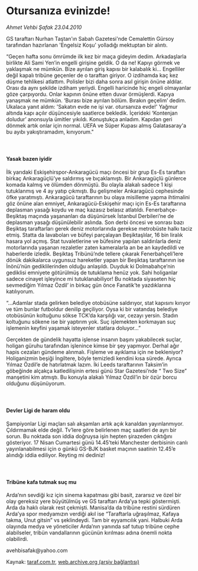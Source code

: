 # Otursanıza evinizde!

*Ahmet Vehbi Şafak 23.04.2010*

<div class="yazi"><p>GS taraftarı Nurhan Taştan'ın Sabah Gazetesi'nde Cemalettin Gürsoy tarafından hazırlanan 'Engelsiz Koşu' yolladığı mektuptan bir alıntı.</p>
<p>“Geçen hafta sonu ömrümde ilk kez bir maça gideyim dedim. Arkadaşlarla birlikte Ali Sami Yen’in engelli girişine geldik. O da ne! Kapıyı görmek ve yaklaşmak ne mümkün. Bize ayrılan giriş kapısı bir kalabalık ki... Engelliler değil kapalı tribüne geçenler de o taraftan giriyor. O izdihamda kaç kez düşme tehlikesi atlattım. Polisler bizi daha sonra asıl girişin önüne aldılar. Orası da aynı şekilde izdiham yeriydi. Engelli haricinde hiç engeli olmayanlar göze çarpıyordu. Onlar kapının önüne etten duvar örmüşlerdi. Kapıya yanaşmak ne mümkün. ‘Burası bize ayrılan bölüm. Bırakın geçelim’ dedim. Ukalaca yanıt aldım: 'Sakatın evde ne işi var. otursanıza evde!' Yağmur altında kapı açılır düşüncesiyle saatlerce bekledik. İçerideki ‘Kontenjan doludur’ anonsuyla ümitler yıkıldı. Konuştukça anladım. Kapıdan geri dönmek artık onlar için normal. UEFA ve Süper Kupası almış Galatasaray'a bu ayıbı yakıştıramadım, kınıyorum."</p>
<h4> </h4>
<h4>Yasak bazen iyidir</h4>
<p>İlk yarıdaki Eskişehirspor-Ankaragücü maçı öncesi bir grup Es-Es taraftarı birkaç Ankaragüçlü’ye saldırmış ve bıçaklamıştı. Bir Ankaragüçlü günlerce komada kalmış ve ölümden dönmüştü. Bu olayla alakalı sadece 1 kişi tutuklanmış ve 4 ay yatıp çıkmıştı. Bu gelişmeler Ankaragücü cephesinde öfke yaratmıştı. Ankaragücü taraftarının bu olaya misilleme yapma ihtimalini göz önüne alan emniyet, Ankaragücü-Eskişehir maçı için Es-Es taraftarına deplasman yasağı koydu ve maç kazasız belasız atlatıldı. Fenerbahçe-Beşiktaş maçında yaşananları da düşünürsek İstanbul Derbileri’ne de deplasman yasağı düşünülebilir aslında. Son derbi öncesi ve sonrası bazı Beşiktaş taraftarları gerek deniz motorlarında gerekse metrobüste halkı taciz etmiş. Statta da lavaboları ve büfeyi parçalayan Beşiktaşlılar, 16 bin liralık hasara yol açmış. Stat tuvaletlerine ve büfesine yapılan saldırılarla deniz motorlarında yaşanan rezaletler zaten kameralarla an be an kaydedildi ve haberlerde izledik. Beşiktaş Tribünü’nde tellere çıkarak Fenerbahçeli’lere dönük dakikalarca uygunsuz hareketler yapan bir Beşiktaş taraftarının ise İnönü’nün gediklilerinden olduğu anlaşıldı. Duyduk ki Dolmabahçe’nin gediklisi emniyete götürülmüş de tutuklama henüz yok. Sahi holiganlar sadece cinayet işleyince mi tutuklanabiliyor! Bu noktada siyaseten hiç sevmediğim Yılmaz Özdil’ in birkaç gün önce Fanatik’te yazdıklarına katılıyorum.</p>
<p>“...Adamlar stada gelirken belediye otobüsüne saldırıyor, stat kapısını kırıyor ve tüm bunlar futboldur denilip geçiliyor. Oysa ki bir vatandaş belediye otobüsünün koltuğunu sökse TCK’da karşılığı var, cezayı yersin. Stadın koltuğunu sökene ise bir yaptırım yok. Suç işlemekten korkmayan suç işlemenin keyfini yaşamak isteyenler statlara doluyor...”</p>
<p>Gerçekten de gündelik hayatta işlense insanın başını yakabilecek suçlar, holigan güruhu tarafından işlenince kimse bir şey yapmıyor. Derhal ağır hapis cezaları gündeme alınmalı. Fişleme ve ayıklama için ne bekleniyor? Holiganizmin beşiği İngiltere, böyle temizledi kendini kısa sürede. Ayrıca Yılmaz Özdil’e de hatırlatmak lazım. İki Leeds taraftarının Taksim’in göbeğinde alçakça katledilişinin ertesi günü Star Gazetesi’nde “ Two Size” manşetini kim atmıştı. Bu konuyla alakalı Yılmaz Özdil’in bir özür borcu olduğunu düşünüyorum.</p>
<h4> </h4>
<h4>Devler Ligi de haram oldu</h4>
<p>Şampiyonlar Ligi maçları salı akşamları artık açık kanaldan yayınlanmıyor. Çıldırmamak elde değil. Tv’lere göre belirlenen maç saatleri de ayrı bir sorun. Bu noktada son iddia doğruysa işin hepten şirazeden çıktığını gösteriyor. 17 Nisan Cumartesi günü 14.45’teki Manchester derbisinin canlı yayınlanabilmesi için o günkü GS-BJK basket maçının saatinin 12.45’e alındığı iddia ediliyor. Reyting mi dediniz!</p>
<h4> </h4>
<h4>Tribüne kafa tutmak suç mu</h4>
<p>Arda’nın sevdiği kız için sinema kapatması gibi basit, zararsız ve özel bir olay gereksiz yere büyütülmüş ve GS taraftarı Arda’ya tepki göstermişti. Arda da haklı olarak rest çekmişti. Manisa’da da tribüne restini sürdüren Arda’ya spor medyamızın verdiği akıl ise “Taraftarla uğraşılmaz, Kafaya takma, Unut gitsin” vs şeklindeydi. Tam bir eyyamcılık yani. Halbuki Arda olayında medya ve yöneticiler Arda’nın yanında saf tutup tribüne cephe alabilseler, tribün vandallarının gücünün kırılması adına önemli nokta olabilirdi.</p>
<p>avehbisafak@yahoo.com</p></div>

Kaynak: [taraf.com.tr](http://www.taraf.com.tr:80/makale/11008.htm), [web.archive.org (arşiv bağlantısı)](http://web.archive.org/web/20100426051156/http://www.taraf.com.tr:80/makale/11008.htm)

